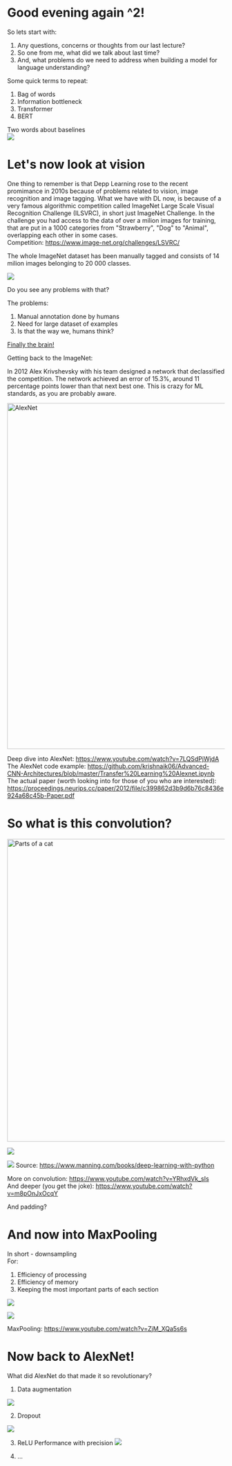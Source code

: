 # Good evening again ^2!

So lets start with:
1. Any questions, concerns or thoughts from our last lecture? 
2. So one from me, what did we talk about last time? 
3. And, what problems do we need to address when building a model for language understanding?

Some quick terms to repeat:
1. Bag of words
2. Information bottleneck
3. Transformer
4. BERT

Two words about baselines  
![](img/baseline.png)  

# Let's now look at vision

One thing to remember is that Depp Learning rose to the recent promimance in 2010s because of problems related to vision, image recognition and image tagging. What we have with DL now, is because of a very famous algorithmic competition called ImageNet Large Scale Visual Recognition Challenge (ILSVRC), in short just ImageNet Challenge. In the challenge you had access to the data of over a milion images for training, that are put in a 1000 categories from "Strawberry", "Dog" to "Animal", overlapping each other in some cases.  
Competition: https://www.image-net.org/challenges/LSVRC/   

The whole ImageNet dataset has been manually tagged and consists of 14 milion images belonging to 20 000 classes. 

![](img/imagenet-pictures.png) 

Do you see any problems with that?

The problems:
1. Manual annotation done by humans
2. Need for large dataset of examples
3. Is that the way we, humans think?

[Finally the brain!](../Class-04.20/Class-04.20.md)  

Getting back to the ImageNet:

In 2012 Alex Krivshevsky with his team designed a network that declassified the competition. The network achieved an error of 15.3%, around 11 percentage points lower than that next best one. This is crazy for ML standards, as you are probably aware. 

<img src="img/alexnet.jpg" alt="AlexNet" style="width:800px;"/>

Deep dive into AlexNet: https://www.youtube.com/watch?v=7LQSdPjWjdA  
The AlexNet code example: https://github.com/krishnaik06/Advanced-CNN-Architectures/blob/master/Transfer%20Learning%20Alexnet.ipynb  
The actual paper (worth looking into for those of you who are interested): https://proceedings.neurips.cc/paper/2012/file/c399862d3b9d6b76c8436e924a68c45b-Paper.pdf   

# So what is this convolution?

<img src="img/parts-of-cat.png" alt="Parts of a cat" style="width:700px;"/>

![](img/convolution.gif)

![](img/filter-conv.png)
Source: https://www.manning.com/books/deep-learning-with-python 

More on convolution: https://www.youtube.com/watch?v=YRhxdVk_sIs  
And deeper (you get the joke): https://www.youtube.com/watch?v=m8pOnJxOcqY  

And padding?  

# And now into MaxPooling

In short - downsampling  
For:
1. Efficiency of processing
2. Efficiency of memory
3. Keeping the most important parts of each section

![](img/maxpool.png)

![](img/maxpooling-example.jpg)

MaxPooling: https://www.youtube.com/watch?v=ZjM_XQa5s6s  

# Now back to AlexNet!

What did AlexNet do that made it so revolutionary? 
1. Data augmentation

![](img/augmentation.png)

2. Dropout

![](img/dropout.png)

3. ReLU
Performance with precision 
![](../Class-04.20/img/relu.png)

4. ...
